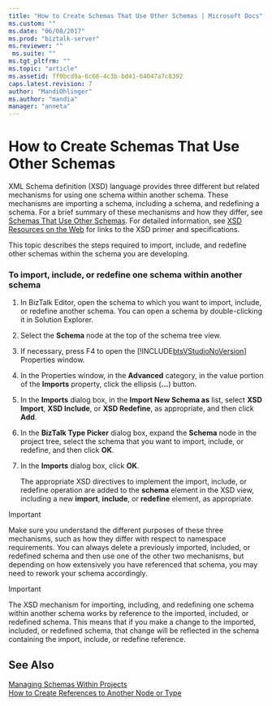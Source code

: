 ```yaml
---
title: "How to Create Schemas That Use Other Schemas | Microsoft Docs"
ms.custom: ""
ms.date: "06/08/2017"
ms.prod: "biztalk-server"
ms.reviewer: ""
 ms.suite: ""
ms.tgt_pltfrm: ""
ms.topic: "article"
ms.assetid: ff0bcd9a-6c66-4c3b-bd41-64047a7c8392
caps.latest.revision: 7
author: "MandiOhlinger"
ms.author: "mandia"
manager: "anneta"
---
```

# How to Create Schemas That Use Other Schemas
XML Schema definition (XSD) language provides three different but related mechanisms for using one schema within another schema. These mechanisms are importing a schema, including a schema, and redefining a schema. For a brief summary of these mechanisms and how they differ, see [Schemas That Use Other Schemas](../core/schemas-that-use-other-schemas.md). For detailed information, see [XSD Resources on the Web](../core/xsd-resources-on-the-web.md) for links to the XSD primer and specifications.  
  
 This topic describes the steps required to import, include, and redefine other schemas within the schema you are developing.  
  
### To import, include, or redefine one schema within another schema  
  
1.  In BizTalk Editor, open the schema to which you want to import, include, or redefine another schema. You can open a schema by double-clicking it in Solution Explorer.  
  
2.  Select the **Schema** node at the top of the schema tree view.  
  
3.  If necessary, press F4 to open the [!INCLUDE[btsVStudioNoVersion](../includes/btsvstudionoversion-md.md)] Properties window.  
  
4.  In the Properties window, in the **Advanced** category, in the value portion of the **Imports** property, click the ellipsis (**...**) button.  
  
5.  In the **Imports** dialog box, in the **Import New Schema as** list, select **XSD Import**, **XSD Include**, or **XSD Redefine**, as appropriate, and then click **Add**.  
  
6.  In the **BizTalk Type Picker** dialog box, expand the **Schema** node in the project tree, select the schema that you want to import, include, or redefine, and then click **OK**.  
  
7.  In the **Imports** dialog box, click **OK**.  
  
     The appropriate XSD directives to implement the import, include, or redefine operation are added to the **schema** element in the XSD view, including a new **import**, **include**, or **redefine** element, as appropriate.  
  
> [!IMPORTANT]
>  Make sure you understand the different purposes of these three mechanisms, such as how they differ with respect to namespace requirements. You can always delete a previously imported, included, or redefined schema and then use one of the other two mechanisms, but depending on how extensively you have referenced that schema, you may need to rework your schema accordingly.  
  
> [!IMPORTANT]
>  The XSD mechanism for importing, including, and redefining one schema within another schema works by reference to the imported, included, or redefined schema. This means that if you make a change to the imported, included, or redefined schema, that change will be reflected in the schema containing the import, include, or redefine reference.  
  
## See Also  
 [Managing Schemas Within Projects](../core/managing-schemas-within-projects.md)   
 [How to Create References to Another Node or Type](../core/how-to-create-references-to-another-node-or-type.md)